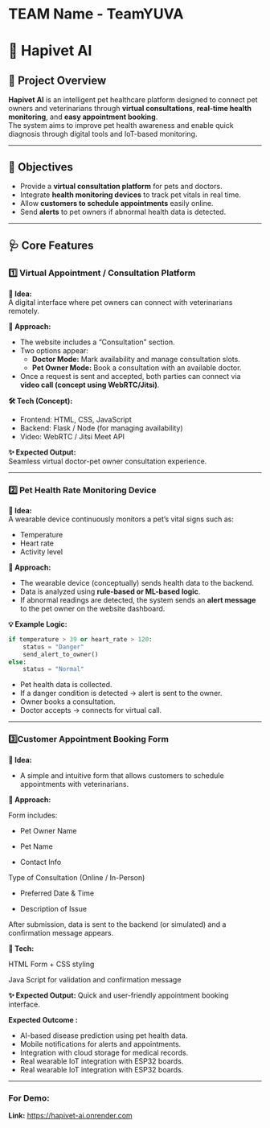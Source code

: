 # TEAM Name -  TeamYUVA


# 🐾 Hapivet AI

## 🧠 Project Overview
**Hapivet AI** is an intelligent pet healthcare platform designed to connect pet owners and veterinarians through **virtual consultations**, **real-time health monitoring**, and **easy appointment booking**.  
The system aims to improve pet health awareness and enable quick diagnosis through digital tools and IoT-based monitoring.

---

## 🎯 Objectives
- Provide a **virtual consultation platform** for pets and doctors.  
- Integrate **health monitoring devices** to track pet vitals in real time.  
- Allow **customers to schedule appointments** easily online.  
- Send **alerts** to pet owners if abnormal health data is detected.

---

## 🩺 Core Features

### 1️⃣ Virtual Appointment / Consultation Platform
**📘 Idea:**  
A digital interface where pet owners can connect with veterinarians remotely.

**🧠 Approach:**
- The website includes a “Consultation” section.  
- Two options appear:  
  - **Doctor Mode:** Mark availability and manage consultation slots.  
  - **Pet Owner Mode:** Book a consultation with an available doctor.  
- Once a request is sent and accepted, both parties can connect via **video call (concept using WebRTC/Jitsi)**.

**🛠️ Tech (Concept):**
- Frontend: HTML, CSS, JavaScript  
- Backend: Flask / Node (for managing availability)  
- Video: WebRTC / Jitsi Meet API  

**✨ Expected Output:**  
Seamless virtual doctor-pet owner consultation experience.

---

### 2️⃣ Pet Health Rate Monitoring Device
**📘 Idea:**  
A wearable device continuously monitors a pet’s vital signs such as:
- Temperature  
- Heart rate  
- Activity level  

**🧠 Approach:**
- The wearable device (conceptually) sends health data to the backend.  
- Data is analyzed using **rule-based or ML-based logic**.  
- If abnormal readings are detected, the system sends an **alert message** to the pet owner on the website dashboard.

**💡 Example Logic:**

```python
if temperature > 39 or heart_rate > 120:
    status = "Danger"
    send_alert_to_owner()
else:
    status = "Normal"

```
- Pet health data is collected.
- If a danger condition is detected → alert is sent to the owner.
- Owner books a consultation.
- Doctor accepts → connects for virtual call.

--- 

### 3️⃣Customer Appointment Booking Form

**📘 Idea:**
- A simple and intuitive form that allows customers to schedule appointments with veterinarians.

**🧠 Approach:**

Form includes:

- Pet Owner Name

- Pet Name

- Contact Info

Type of Consultation (Online / In-Person)

- Preferred Date & Time

- Description of Issue

After submission, data is sent to the backend (or simulated) and a confirmation message appears.

**🧰 Tech:**

HTML Form + CSS styling

Java Script for validation and confirmation message

**✨ Expected Output:**
Quick and user-friendly appointment booking interface.

**Expected Outcome :**
- AI-based disease prediction using pet health data.
- Mobile notifications for alerts and appointments.
- Integration with cloud storage for medical records.
- Real wearable IoT integration with ESP32 boards.
- Real wearable IoT integration with ESP32 boards.
---
### For Demo:
**Link:** https://hapivet-ai.onrender.com

